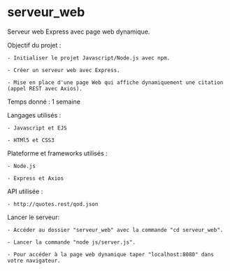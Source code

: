 # serveur_web
Serveur web Express avec page web dynamique.

Objectif du projet :

	- Initialiser le projet Javascript/Node.js avec npm.

	- Créer un serveur web avec Express.

	- Mise en place d'une page Web qui affiche dynamiquement une citation (appel REST avec Axios).

Temps donné : 1 semaine

Langages utilisés :

	- Javascript et EJS

	- HTMl5 et CSS3

Plateforme et frameworks utilisés :

	- Node.js
	
	- Express et Axios

API utilisée :
	
	- http://quotes.rest/qod.json

Lancer le serveur:
	
	- Accéder au dossier "serveur_web" avec la commande "cd serveur_web".
	
	- Lancer la commande "node js/server.js".
	
	- Pour accéder à la page web dynamique taper "localhost:8080" dans votre navigateur.

